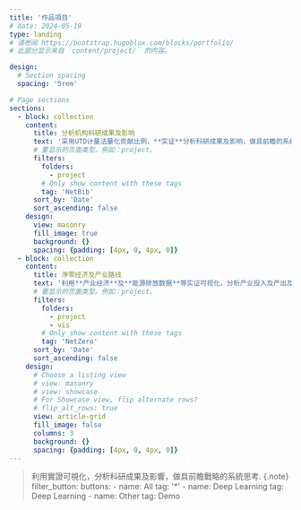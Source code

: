 ```yaml
---
title: '作品項目'
# date: 2024-05-19
type: landing
# 请参阅 https://bootstrap.hugoblox.com/blocks/portfolio/  
# 此部分显示来自 `content/project/` 的内容。

design:
  # Section spacing
  spacing: '5rem'

# Page sections
sections:
  - block: collection
    content:
      title: 分析机构科研成果及影响
      text: '采用UTD计量法量化贡献比例，**实证**分析科研成果及影响，做具前瞻的系统决策，如科研经费、人员等的投入产出。'
      # 要显示的页面类型。例如：project。
      filters:
        folders:
          - project
        # Only show content with these tags
        tag: 'NetBib'
      sort_by: 'Date'
      sort_ascending: false
    design:
      view: masonry
      fill_image: true
      background: {}
      spacing: {padding: [4px, 0, 4px, 0]}
  - block: collection
    content:
      title: 淨零经济及产业路线
      text: '利用**产业经济**及**能源排放数据**等实证可视化，分析产业投入及产出及排放影响，做具战略的系统思考。'
      # 要显示的页面类型。例如：project。
      filters:
        folders:
          - project
          - vis
        # Only show content with these tags
        tag: 'NetZero'
      sort_by: 'Date'
      sort_ascending: false
    design:
      # Choose a listing view
      # view: masonry 
      # view: showcase
      # For Showcase view, flip alternate rows?
      # flip_alt_rows: true
      view: article-grid
      fill_image: false
      columns: 3
      background: {}
      spacing: {padding: [4px, 0, 4px, 0]}
---
```

> 利用實證可視化，分析科研成果及影響，做具前瞻戰略的系統思考. 
{.note} 
      filter_button:
      buttons:
        - name: All
          tag: '*'
        - name: Deep Learning
          tag: Deep Learning
        - name: Other
          tag: Demo
